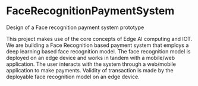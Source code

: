 # FaceRecognitionPaymentSystem
Design of a Face recognition payment system prototype

This project makes use of the core concepts of Edge AI computing and IOT.
We are building a Face Recognition based payment system that employs a deep learning based face recognition model.
The face recognition model is deployed on an edge device and works in tandem with a mobile/web application.
The user interacts with the system through a web/mobile application to make payments.
Validity of transaction is made by the deployable face recognition model on an edge device.
